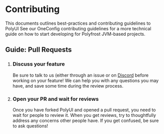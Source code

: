 # Contributing
This documents outlines best-practices and contributing guidelines to PolyUI
See our OneConfig contributing guidelines for a more technical guide on how to start
developing for Polyfrost JVM-based projects.

## Guide: Pull Requests

1. ### Discuss your feature
   Be sure to talk to us (either through an issue or on [Discord](https://polyfrost.cc/discord) before working on your feature! We can help you with any questions you may have, and save some time during the review process.
2. ### Open your PR and wait for reviews
   Once you have forked PolyUI and opened a pull request, you need to wait for people to review it. When you get reviews, try to thoughtfully address any concerns other people have. If you get confused, be sure to ask questions!
